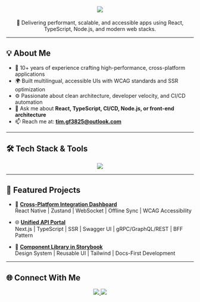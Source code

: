<div>
  <span>
    <h1 align="center">
      <img src="https://readme-typing-svg.herokuapp.com/?font=Inter&size=40&center=true&vCenter=true&width=650&height=70&lines=Hi+There!+👋;+I'm+Timothy+Cato!;+Senior+Full+Stack+Engineer+%F0%9F%92%BB;React+%2B+TypeScript+Specialist+%F0%9F%9A%80" />
    </h1>
    <p align="center">
      🚀 Delivering performant, scalable, and accessible apps using React, TypeScript, Node.js, and modern web stacks.
    </p>
  </span>
</div>

---

## 💡 About Me

- 🧠 10+ years of experience crafting high-performance, cross-platform applications  
- 🌍 Built multilingual, accessible UIs with WCAG standards and SSR optimization  
- ⚙️ Passionate about clean architecture, developer velocity, and CI/CD automation  
- 💬 Ask me about **React, TypeScript, CI/CD, Node.js, or front-end architecture**
- 📫 Reach me at: **[tim.gf3825@outlook.com](mailto:tim.gf3825@outlook.com)**

---

## 🛠️ Tech Stack & Tools

<p align="center">
  <img src="https://skillicons.dev/icons?i=react,typescript,nextjs,nodejs,graphql,html,css,tailwind,javascript,vue,express,postgres,mongodb,docker,github,jest" />
</p>

---

## 🧰 Featured Projects

- 📱 [**Cross-Platform Integration Dashboard**](https://github.com/TimothyCato)  
  React Native | Zustand | WebSocket | Offline Sync | WCAG Accessibility

- 🌐 [**Unified API Portal**](https://github.com/TimothyCato)  
  Next.js | TypeScript | SSR | Swagger UI | gRPC/GraphQL/REST | BFF Pattern

- 🧩 [**Component Library in Storybook**](https://github.com/TimothyCato/storybook-components)  
  Design System | Reusable UI | Tailwind | Docs-First Development

---

## 🌐 Connect With Me

<div align="center">
  <a href="mailto:tim.gf3825@outlook.com">
    <img src="https://img.shields.io/badge/Gmail-333333?style=for-the-badge&logo=gmail&logoColor=red" />
  </a>
  <a href="https://www.linkedin.com/in/timothy-cato-bb134732a/" target="_blank">
    <img src="https://img.shields.io/badge/LinkedIn-0077B5?style=for-the-badge&logo=linkedin&logoColor=white" />
  </a>
</div>
